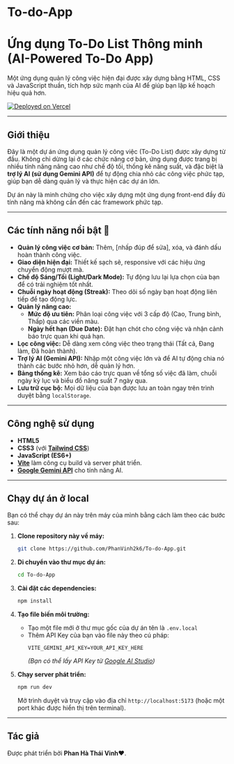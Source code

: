 # To-do-App
# Ứng dụng To-Do List Thông minh (AI-Powered To-Do App)

Một ứng dụng quản lý công việc hiện đại được xây dựng bằng HTML, CSS và JavaScript thuần, tích hợp sức mạnh của AI để giúp bạn lập kế hoạch hiệu quả hơn.

[![Deployed on Vercel](https://vercel.com/button)](https://to-do-app-ruby-seven.vercel.app/) 

---

## Giới thiệu

Đây là một dự án ứng dụng quản lý công việc (To-Do List) được xây dựng từ đầu. Không chỉ dừng lại ở các chức năng cơ bản, ứng dụng được trang bị nhiều tính năng nâng cao như chế độ tối, thống kê năng suất, và đặc biệt là **trợ lý AI (sử dụng Gemini API)** để tự động chia nhỏ các công việc phức tạp, giúp bạn dễ dàng quản lý và thực hiện các dự án lớn.

Dự án này là minh chứng cho việc xây dựng một ứng dụng front-end đầy đủ tính năng mà không cần đến các framework phức tạp.

---

## Các tính năng nổi bật 🚀

* **Quản lý công việc cơ bản:** Thêm, [nhấp đúp để sửa], xóa, và đánh dấu hoàn thành công việc.
* **Giao diện hiện đại:** Thiết kế sạch sẽ, responsive với các hiệu ứng chuyển động mượt mà.
* **Chế độ Sáng/Tối (Light/Dark Mode):** Tự động lưu lại lựa chọn của bạn để có trải nghiệm tốt nhất.
* **Chuỗi ngày hoạt động (Streak):** Theo dõi số ngày bạn hoạt động liên tiếp để tạo động lực.
* **Quản lý nâng cao:**
    * **Mức độ ưu tiên:** Phân loại công việc với 3 cấp độ (Cao, Trung bình, Thấp) qua các viền màu.
    * **Ngày hết hạn (Due Date):** Đặt hạn chót cho công việc và nhận cảnh báo trực quan khi quá hạn.
* **Lọc công việc:** Dễ dàng xem công việc theo trạng thái (Tất cả, Đang làm, Đã hoàn thành).
* **Trợ lý AI (Gemini API):** Nhập một công việc lớn và để AI tự động chia nó thành các bước nhỏ hơn, dễ quản lý hơn.
* **Bảng thống kê:** Xem báo cáo trực quan về tổng số việc đã làm, chuỗi ngày kỷ lục và biểu đồ năng suất 7 ngày qua.
* **Lưu trữ cục bộ:** Mọi dữ liệu của bạn được lưu an toàn ngay trên trình duyệt bằng `localStorage`.

---

## Công nghệ sử dụng 

* **HTML5**
* **CSS3** (với [**Tailwind CSS**](https://tailwindcss.com/))
* **JavaScript (ES6+)**
* **[Vite](https://vitejs.dev/)** làm công cụ build và server phát triển.
* **[Google Gemini API](https://ai.google.dev/)** cho tính năng AI.

---

## Chạy dự án ở local

Bạn có thể chạy dự án này trên máy của mình bằng cách làm theo các bước sau:

1.  **Clone repository này về máy:**
    ```bash
    git clone https://github.com/PhanVinh2k6/To-do-App.git
    ```

2.  **Di chuyển vào thư mục dự án:**
    ```bash
    cd To-do-App
    ```

3.  **Cài đặt các dependencies:**
    ```bash
    npm install
    ```

4.  **Tạo file biến môi trường:**
    * Tạo một file mới ở thư mục gốc của dự án tên là `.env.local`
    * Thêm API Key của bạn vào file này theo cú pháp:
        ```
        VITE_GEMINI_API_KEY=YOUR_API_KEY_HERE
        ```
        *(Bạn có thể lấy API Key từ [Google AI Studio](https://aistudio.google.com/))*

5.  **Chạy server phát triển:**
    ```bash
    npm run dev
    ```
    Mở trình duyệt và truy cập vào địa chỉ `http://localhost:5173` (hoặc một port khác được hiển thị trên terminal).

---

## Tác giả

Được phát triển bởi **Phan Hà Thái Vinh❤️**.

